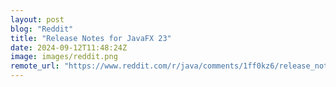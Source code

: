 ```yaml
---
layout: post
blog: "Reddit"
title: "Release Notes for JavaFX 23"
date: 2024-09-12T11:48:24Z
image: images/reddit.png
remote_url: "https://www.reddit.com/r/java/comments/1ff0kz6/release_notes_for_javafx_23/"
---
```


